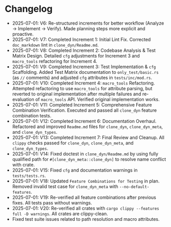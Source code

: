 # Changelog

*   2025-07-01: V6: Re-structured increments for better workflow (Analyze -> Implement -> Verify). Made planning steps more explicit and proactive.
*   2025-07-01: V7: Completed Increment 1: Initial Lint Fix. Corrected `doc_markdown` lint in `clone_dyn/Readme.md`.
*   2025-07-01: V8: Completed Increment 2: Codebase Analysis & Test Matrix Design. Detailed `cfg` adjustments for Increment 3 and `macro_tools` refactoring for Increment 4.
*   2025-07-01: V9: Completed Increment 3: Test Implementation & `cfg` Scaffolding. Added Test Matrix documentation to `only_test/basic.rs` (as `//` comments) and adjusted `cfg` attributes in `tests/inc/mod.rs`.
*   2025-07-01: V10: Completed Increment 4: `macro_tools` Refactoring. Attempted refactoring to use `macro_tools` for attribute parsing, but reverted to original implementation after multiple failures and re-evaluation of `macro_tools` API. Verified original implementation works.
*   2025-07-01: V11: Completed Increment 5: Comprehensive Feature Combination Verification. Executed and passed all `clone_dyn` feature combination tests.
*   2025-07-01: V12: Completed Increment 6: Documentation Overhaul. Refactored and improved `Readme.md` files for `clone_dyn`, `clone_dyn_meta`, and `clone_dyn_types`.
*   2025-07-01: V13: Completed Increment 7: Final Review and Cleanup. All `clippy` checks passed for `clone_dyn`, `clone_dyn_meta`, and `clone_dyn_types`.
*   2025-07-01: V14: Fixed doctest in `clone_dyn/Readme.md` by using fully qualified path for `#[clone_dyn_meta::clone_dyn]` to resolve name conflict with crate.
*   2025-07-01: V15: Fixed `cfg` and documentation warnings in `tests/tests.rs`.
*   2025-07-01: V18: Updated `Feature Combinations for Testing` in plan. Removed invalid test case for `clone_dyn_meta` with `--no-default-features`.
*   2025-07-01: V19: Re-verified all feature combinations after previous fixes. All tests pass without warnings.
*   2025-07-01: V20: Re-verified all crates with `cargo clippy --features full -D warnings`. All crates are clippy-clean.
*   Fixed test suite issues related to path resolution and macro attributes.